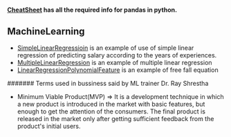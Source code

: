 #### [CheatSheet](cheatsheet/Pandas_Cheat_Sheet.pdf) has all the required info for pandas in python.
## MachineLearning
+ [SimpleLinearRegressioin](Regression/SimpleLinearRegression.ipynb) is an example of use of simple linear regression of predicting salary according to the years of experiences. 
+ [MultipleLinearRegression](Regression/MultipleLinearRegression.ipynb) is an example of multiple linear regression
+ [LinearRegressionPolynomialFeature](Regression/FreeFallPhysicsEquation.ipynb) is an example of free fall equation 


####### Terms used in bussiness said by ML trainer Dr. Ray Shrestha
 + Minimum Viable Product(MVP) => It is a development technique in which a new product is introduced in the market with basic features, but     enough to get the attention of the consumers. The final product is released in the market only after getting sufficient feedback from the product's initial users.
